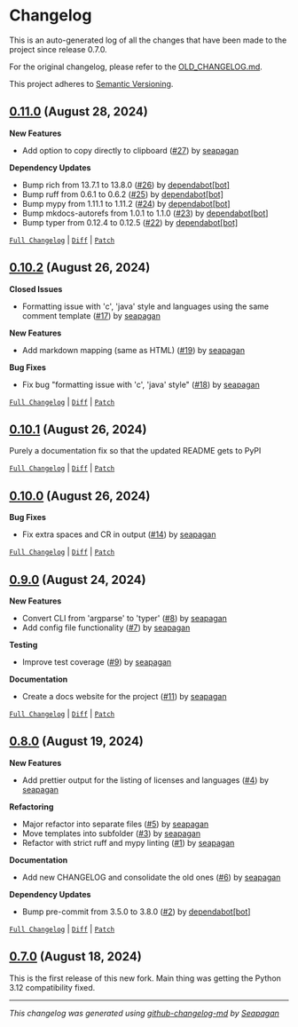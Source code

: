 # Changelog

This is an auto-generated log of all the changes that have been made to the
project since release 0.7.0.

For the original changelog, please refer to the [OLD_CHANGELOG.md](OLD_CHANGELOG.md).

This project adheres to [Semantic Versioning](https://semver.org/spec/v2.0.0.html).


## [0.11.0](https://github.com/seapagan/lice2/releases/tag/0.11.0) (August 28, 2024)

**New Features**

- Add option to copy directly to clipboard ([#27](https://github.com/seapagan/lice2/pull/27)) by [seapagan](https://github.com/seapagan)

**Dependency Updates**

- Bump rich from 13.7.1 to 13.8.0 ([#26](https://github.com/seapagan/lice2/pull/26)) by [dependabot[bot]](https://github.com/apps/dependabot)
- Bump ruff from 0.6.1 to 0.6.2 ([#25](https://github.com/seapagan/lice2/pull/25)) by [dependabot[bot]](https://github.com/apps/dependabot)
- Bump mypy from 1.11.1 to 1.11.2 ([#24](https://github.com/seapagan/lice2/pull/24)) by [dependabot[bot]](https://github.com/apps/dependabot)
- Bump mkdocs-autorefs from 1.0.1 to 1.1.0 ([#23](https://github.com/seapagan/lice2/pull/23)) by [dependabot[bot]](https://github.com/apps/dependabot)
- Bump typer from 0.12.4 to 0.12.5 ([#22](https://github.com/seapagan/lice2/pull/22)) by [dependabot[bot]](https://github.com/apps/dependabot)

[`Full Changelog`](https://github.com/seapagan/lice2/compare/0.10.2...0.11.0) | [`Diff`](https://github.com/seapagan/lice2/compare/0.10.2...0.11.0.diff) | [`Patch`](https://github.com/seapagan/lice2/compare/0.10.2...0.11.0.patch)

## [0.10.2](https://github.com/seapagan/lice2/releases/tag/0.10.2) (August 26, 2024)

**Closed Issues**

- Formatting issue with 'c', 'java' style and languages using the same comment template ([#17](https://github.com/seapagan/lice2/issues/17)) by [seapagan](https://github.com/seapagan)

**New Features**

- Add markdown mapping (same as HTML) ([#19](https://github.com/seapagan/lice2/pull/19)) by [seapagan](https://github.com/seapagan)

**Bug Fixes**

- Fix bug "formatting issue with 'c', 'java' style" ([#18](https://github.com/seapagan/lice2/pull/18)) by [seapagan](https://github.com/seapagan)

[`Full Changelog`](https://github.com/seapagan/lice2/compare/0.10.1...0.10.2) | [`Diff`](https://github.com/seapagan/lice2/compare/0.10.1...0.10.2.diff) | [`Patch`](https://github.com/seapagan/lice2/compare/0.10.1...0.10.2.patch)

## [0.10.1](https://github.com/seapagan/lice2/releases/tag/0.10.1) (August 26, 2024)

Purely a documentation fix so that the updated README gets to PyPI
[`Full Changelog`](https://github.com/seapagan/lice2/compare/0.10.0...0.10.1) | [`Diff`](https://github.com/seapagan/lice2/compare/0.10.0...0.10.1.diff) | [`Patch`](https://github.com/seapagan/lice2/compare/0.10.0...0.10.1.patch)

## [0.10.0](https://github.com/seapagan/lice2/releases/tag/0.10.0) (August 26, 2024)

**Bug Fixes**

- Fix extra spaces and CR in output ([#14](https://github.com/seapagan/lice2/pull/14)) by [seapagan](https://github.com/seapagan)

[`Full Changelog`](https://github.com/seapagan/lice2/compare/0.9.0...0.10.0) | [`Diff`](https://github.com/seapagan/lice2/compare/0.9.0...0.10.0.diff) | [`Patch`](https://github.com/seapagan/lice2/compare/0.9.0...0.10.0.patch)

## [0.9.0](https://github.com/seapagan/lice2/releases/tag/0.9.0) (August 24, 2024)

**New Features**

- Convert CLI from 'argparse' to 'typer' ([#8](https://github.com/seapagan/lice2/pull/8)) by [seapagan](https://github.com/seapagan)
- Add config file functionality ([#7](https://github.com/seapagan/lice2/pull/7)) by [seapagan](https://github.com/seapagan)

**Testing**

- Improve test coverage ([#9](https://github.com/seapagan/lice2/pull/9)) by [seapagan](https://github.com/seapagan)

**Documentation**

- Create a docs website for the project ([#11](https://github.com/seapagan/lice2/pull/11)) by [seapagan](https://github.com/seapagan)

[`Full Changelog`](https://github.com/seapagan/lice2/compare/0.8.0...0.9.0) | [`Diff`](https://github.com/seapagan/lice2/compare/0.8.0...0.9.0.diff) | [`Patch`](https://github.com/seapagan/lice2/compare/0.8.0...0.9.0.patch)

## [0.8.0](https://github.com/seapagan/lice2/releases/tag/0.8.0) (August 19, 2024)

**New Features**

- Add prettier output for the listing of licenses and languages ([#4](https://github.com/seapagan/lice2/pull/4)) by [seapagan](https://github.com/seapagan)

**Refactoring**

- Major refactor into separate files ([#5](https://github.com/seapagan/lice2/pull/5)) by [seapagan](https://github.com/seapagan)
- Move templates into subfolder ([#3](https://github.com/seapagan/lice2/pull/3)) by [seapagan](https://github.com/seapagan)
- Refactor with strict ruff and mypy linting ([#1](https://github.com/seapagan/lice2/pull/1)) by [seapagan](https://github.com/seapagan)

**Documentation**

- Add new CHANGELOG and consolidate the old ones ([#6](https://github.com/seapagan/lice2/pull/6)) by [seapagan](https://github.com/seapagan)

**Dependency Updates**

- Bump pre-commit from 3.5.0 to 3.8.0 ([#2](https://github.com/seapagan/lice2/pull/2)) by [dependabot[bot]](https://github.com/apps/dependabot)

[`Full Changelog`](https://github.com/seapagan/lice2/compare/0.7.0...0.8.0) | [`Diff`](https://github.com/seapagan/lice2/compare/0.7.0...0.8.0.diff) | [`Patch`](https://github.com/seapagan/lice2/compare/0.7.0...0.8.0.patch)

## [0.7.0](https://github.com/seapagan/lice2/releases/tag/0.7.0) (August 18, 2024)

This is the first release of this new fork. Main thing was getting the Python 3.12 compatibility fixed.
---
*This changelog was generated using [github-changelog-md](http://changelog.seapagan.net/) by [Seapagan](https://github.com/seapagan)*

